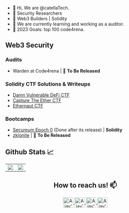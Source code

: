 - 👋 Hi, We are @catellaTech.
- 🔐 Security Researchers
- 🚀 Web3 Builders | Solidity
- 🌱 We are currently learning and working as a auditor.
- 🎯 2023 Goals: top 100 code4rena.

## Web3 Security 

### Audits

- Warden at Code4rena | 🚧 **To Be Released**

### Solidity CTF Solutions & Writeups

- [Damn Vulnerable DeFi CTF](https://github.com/catellaTech/DAMN-VULNERABLE-DEFI-CTF)
- [Capture The Ether CTF](https://github.com/catellaTech/CAPTURE-THE-ETHER-CTF)
- [Ethernaut CTF](https://github.com/catellaTech/ETHERNAUT-CTF)
 
### Bootcamps

- [Secureum Epoch 0](https://www.secureum.xyz/epoch0) (Done after its release) | **Solidity**
- [zkIgnite](https://minaprotocol.com/) | 🚧 **To Be Released**

## Github Stats 📈

<table align="center">
  <tr>
 <td valign="top"><img  src="https://github-readme-stats.vercel.app/api/top-langs/?username=catellaTech&theme=chartreuse-dark&card_width=450em)](https://github.com/anuraghazra/github-readme-stats"/></td>
    
<td valign="center"><img  src="https://github-readme-stats.vercel.app/api?username=catellaTech&theme=chartreuse-dark&card_width=450em&show_icons=true)](https://github.com/anuraghazra/github-readme-stats"/></td>
</table>

<h2 align="center"> How to reach us!  📫</h2> 
<div align="center">

 <p align="center">
<a href="https://twitter.com/CatellaTech">
  <img align="center" alt="Ajay's Twitter" width="32px" src="https://cdn.jsdelivr.net/npm/simple-icons@v3/icons/twitter.svg" />
</a>
<a href="https://github.com/catellaTech">
  <img align="center" alt="Ajay's Github" width="32px" src="https://cdn.jsdelivr.net/npm/simple-icons@v3/icons/github.svg" />
</a>
<a href="https://t.me/gabmende">
  <img align="center" alt="Ajay's Telegram" width="32px" src="https://cdn.jsdelivr.net/npm/simple-icons@v3/icons/telegram.svg" />
</a>
<a href="mailto:catellatech@gmail.com">
  <img align="center" alt="Ajay's email" width="32px" src="https://cdn.jsdelivr.net/npm/simple-icons@v3/icons/gmail.svg" />
</a>   
</p>                                      
</div>


<br />

<!---
catellaTech/catellaTech is a ✨ special ✨ repository because its `README.md` (this file) appears on your GitHub profile.
You can click the Preview link to take a look at your changes.
--->
